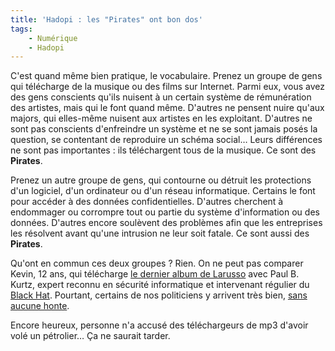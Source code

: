 ```yaml
---
title: 'Hadopi : les "Pirates" ont bon dos'
tags:
    - Numérique
    - Hadopi
---
```


C'est quand même bien pratique, le vocabulaire. Prenez un groupe de gens qui
télécharge de la musique ou des films sur Internet. Parmi eux, vous avez des
gens conscients qu'ils nuisent à un certain système de rémunération des
artistes, mais qui le font quand même. D'autres ne pensent nuire qu'aux majors,
qui elles-même nuisent aux artistes en les exploitant. D'autres ne sont pas
conscients d'enfreindre un système et ne se sont jamais posés la question, se
contentant de reproduire un schéma social… Leurs différences ne sont pas
importantes : ils téléchargent tous de la musique. Ce sont des **Pirates**.

Prenez un autre groupe de gens, qui contourne ou détruit les protections d'un
logiciel, d'un ordinateur ou d'un réseau informatique. Certains le font pour
accéder à des données confidentielles. D'autres cherchent à endommager ou
corrompre tout ou partie du système d'information ou des données. D'autres
encore soulèvent des problèmes afin que les entreprises les résolvent avant
qu'une intrusion ne leur soit fatale. Ce sont aussi des **Pirates**.

Qu'ont en commun ces deux groupes ? Rien. On ne peut pas comparer Kevin, 12 ans,
qui télécharge
[le dernier album de Larusso](http://www.theinquirer.fr/2009/02/24/larusso-pauvre-chanteuse-victime-du-telechargement-illegal.html)
avec Paul B. Kurtz, expert reconnu en sécurité informatique et intervenant
régulier du [Black Hat](http://www.blackhat.com/). Pourtant, certains de nos
politiciens y arrivent très bien,
[sans aucune honte](http://www.agoravox.fr/tribune-libre/article/fermeture-de-jaimelesartistes-fr-53163).

Encore heureux, personne n'a accusé des téléchargeurs de mp3 d'avoir volé un
pétrolier… Ça ne saurait tarder.

